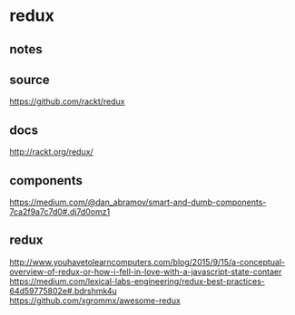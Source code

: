 # redux

## notes

## source
https://github.com/rackt/redux

## docs
http://rackt.org/redux/

## components
https://medium.com/@dan_abramov/smart-and-dumb-components-7ca2f9a7c7d0#.dj7d0omz1

## redux
http://www.youhavetolearncomputers.com/blog/2015/9/15/a-conceptual-overview-of-redux-or-how-i-fell-in-love-with-a-javascript-state-contaer
<br />
https://medium.com/lexical-labs-engineering/redux-best-practices-64d59775802e#.bdrshmk4u
<br />
https://github.com/xgrommx/awesome-redux

